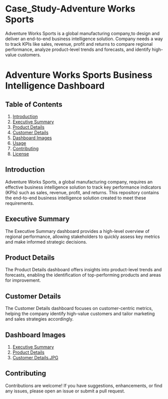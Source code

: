 # Case_Study-Adventure Works Sports
Adventure Works Sports  is a global manufacturing company,to design and deliver an end-to-end business intelligence solution.
Company needs a way to track KPIs like sales, revenue, profit and returns to compare regional performance, analyze product-level trends and forecasts, and identify high-value customers.
# Adventure Works Sports Business Intelligence Dashboard

## Table of Contents
1. [Introduction](#introduction)
2. [Executive Summary](#executive-summary)
3. [Product Details](#product-details)
4. [Customer Details](#customer-details)
5. [Dashboard Images](#dashboard-images)
6. [Usage](#usage)
7. [Contributing](#contributing)
8. [License](#license)

## Introduction
Adventure Works Sports, a global manufacturing company, requires an effective business intelligence solution to track key performance indicators (KPIs) such as sales, revenue, profit, and returns. This repository contains the end-to-end business intelligence solution created to meet these requirements.

## Executive Summary
The Executive Summary dashboard provides a high-level overview of regional performance, allowing stakeholders to quickly assess key metrics and make informed strategic decisions.

## Product Details
The Product Details dashboard offers insights into product-level trends and forecasts, enabling the identification of top-performing products and areas for improvement.

## Customer Details
The Customer Details dashboard focuses on customer-centric metrics, helping the company identify high-value customers and tailor marketing and sales strategies accordingly.

## Dashboard Images
1. [Executive Summary](https://github.com/psmadal1203/Case-Study---AdventureWorks/blob/main/Executive%20Summary.JPG)
2. [Product Details](https://github.com/psmadal1203/Case-Study---AdventureWorks/blob/main/Product%20Details.JPG)
3. [Customer Details.JPG](https://github.com/psmadal1203/Case-Study---AdventureWorks/blob/main/Customer%20Details.JPG)


## Contributing
Contributions are welcome! If you have suggestions, enhancements, or find any issues, please open an issue or submit a pull request.
